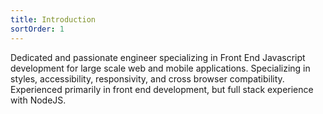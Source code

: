 ```yaml
---
title: Introduction
sortOrder: 1
---
```


Dedicated and passionate engineer specializing in Front End Javascript development for large scale web and mobile applications. Specializing in styles, accessibility, responsivity, and cross browser compatibility. Experienced primarily in front end development, but full stack experience with NodeJS.
